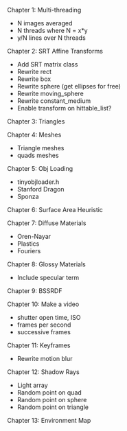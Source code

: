 Chapter 1: Multi-threading
  - N images averaged
  - N threads where N = x*y
  - y/N lines over N threads

Chapter 2: SRT Affine Transforms
  - Add SRT matrix class
  - Rewrite rect
  - Rewrite box
  - Rewrite sphere (get ellipses for free)
  - Rewrite moving_sphere
  - Rewrite constant_medium
  - Enable transform on hittable_list?

Chapter 3: Triangles

Chapter 4: Meshes
  - Triangle meshes
  - quads meshes

Chapter 5: Obj Loading
  - tinyobjloader.h
  - Stanford Dragon
  - Sponza
 
Chapter 6: Surface Area Heuristic

Chapter 7: Diffuse Materials
  - Oren-Nayar
  - Plastics
  - Fouriers
 
Chapter 8: Glossy Materials
  - Include specular term

Chapter 9: BSSRDF

Chapter 10: Make a video
  - shutter open time, ISO
  - frames per second
  - successive frames
 
Chapter 11: Keyframes
   - Rewrite motion blur
 
Chapter 12: Shadow Rays
  - Light array
  - Random point on quad
  - Random point on sphere
  - Random point on triangle
 
Chapter 13: Environment Map
